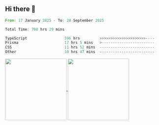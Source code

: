 ## Hi there 👋
<!--START_SECTION:waka-->

```rust
From: 17 January 2025 - To: 28 September 2025

Total Time: 708 hrs 29 mins

TypeScript                 596 hrs         >>>>>>>>>>>>>>>>>>>>>----   82.86 %
Prisma                     17 hrs 5 mins   >------------------------   02.38 %
CSS                        11 hrs 52 mins  -------------------------   01.65 %
Other                      10 hrs 47 mins  -------------------------   01.50 %
```

<!--END_SECTION:waka-->

<a href="https://github.com/anuraghazra/github-readme-stats">
  <img height=200 align="center" src="https://github-readme-stats.vercel.app/api/top-langs/?username=paulgeorge35&layout=donut&langs_count=5&theme=transparent" />
</a>
<a href="https://github.com/anuraghazra/convoychat">
  <img height=200 align="center" src="https://github-readme-stats.vercel.app/api?username=paulgeorge35&show_icons=true&show=prs_merged&theme=transparent&rank_icon=github" />
</a>
